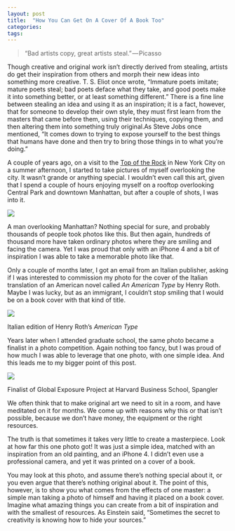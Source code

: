 ```yaml
---
layout: post
title:  "How You Can Get On A Cover Of A Book Too"
categories: 
tags: 
---
```


> “Bad artists copy, great artists steal.” — Picasso

Though creative and original work isn’t directly derived from stealing, artists do get their inspiration from others and morph their new ideas into something more creative. T. S. Eliot once wrote, “Immature poets imitate; mature poets steal; bad poets deface what they take, and good poets make it into something better, or at least something different.” There is a fine line between stealing an idea and using it as an inspiration; it is a fact, however, that for someone to develop their own style, they must first learn from the masters that came before them, using their techniques, copying them, and then altering them into something truly original.As Steve Jobs once mentioned, “It comes down to trying to expose yourself to the best things that humans have done and then try to bring those things in to what you’re doing.”

A couple of years ago, on a visit to the [Top of the Rock](https://www.topoftherocknyc.com/) in New York City on a summer afternoon, I started to take pictures of myself overlooking the city. It wasn’t grande or anything special. I wouldn’t even call this art, given that I spend a couple of hours enjoying myself on a rooftop overlooking Central Park and downtown Manhattan, but after a couple of shots, I was into it.

![](https://cdn-images-1.medium.com/max/1600/1*VdqkgPOFA7bdlVJCtI9xaA.jpeg)

A man overlooking Manhattan? Nothing special for sure, and probably thousands of people took photos like this. But then again, hundreds of thousand more have taken ordinary photos where they are smiling and facing the camera. Yet I was proud that only with an iPhone 4 and a bit of inspiration I was able to take a memorable photo like that.

Only a couple of months later, I got an email from an Italian publisher, asking if I was interested to commission my photo for the cover of the Italian translation of an American novel called _An American Type_ by Henry Roth. Maybe I was lucky, but as an immigrant, I couldn’t stop smiling that I would be on a book cover with that kind of title.

![](https://cdn-images-1.medium.com/max/1600/1*PJDiKVe2n0Af-kZ3cdyS2A.jpeg)

Italian edition of Henry Roth’s _American Type_

Years later when I attended graduate school, the same photo became a finalist in a photo competition. Again nothing too fancy, but I was proud of how much I was able to leverage that one photo, with one simple idea. And this leads me to my bigger point of this post.

![](https://cdn-images-1.medium.com/max/1600/1*ZYMka8P4_GeZ_OSbw1DkvQ.jpeg)

Finalist of Global Exposure Project at Harvard Business School, Spangler

We often think that to make original art we need to sit in a room, and have meditated on it for months. We come up with reasons why this or that isn’t possible, because we don’t have money, the equipment or the right resources.

The truth is that sometimes it takes very little to create a masterpiece. Look at how far this one photo got! It was just a simple idea, matched with an inspiration from an old painting, and an iPhone 4. I didn’t even use a professional camera, and yet it was printed on a cover of a book.

You may look at this photo, and assume there’s nothing special about it, or you even argue that there’s nothing original about it. The point of this, however, is to show you what comes from the effects of one master: a simple man taking a photo of himself and having it placed on a book cover. Imagine what amazing things you can create from a bit of inspiration and with the smallest of resources. As Einstein said, “Sometimes the secret to creativity is knowing how to hide your sources.”
